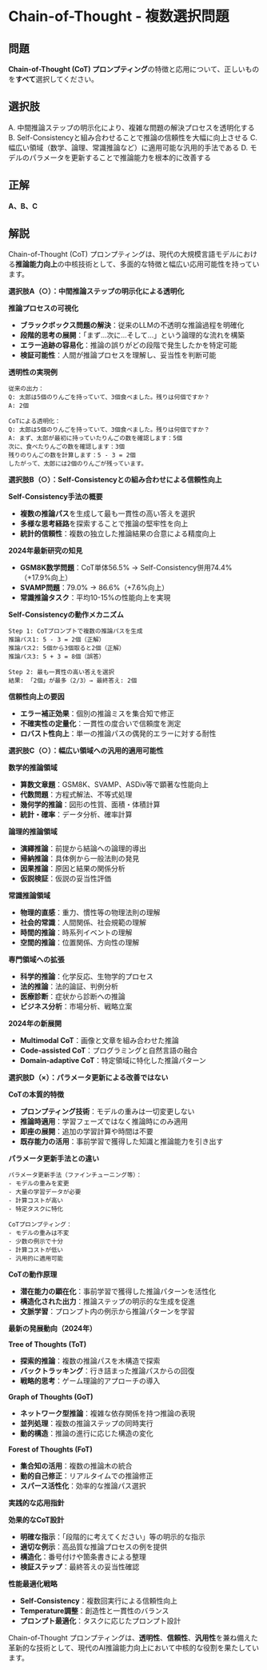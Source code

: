 # Chain-of-Thought - 複数選択問題

## 問題
**Chain-of-Thought (CoT) プロンプティング**の特徴と応用について、正しいものを**すべて**選択してください。

## 選択肢
A. 中間推論ステップの明示化により、複雑な問題の解決プロセスを透明化する
B. Self-Consistencyと組み合わせることで推論の信頼性を大幅に向上させる
C. 幅広い領域（数学、論理、常識推論など）に適用可能な汎用的手法である
D. モデルのパラメータを更新することで推論能力を根本的に改善する

## 正解
**A、B、C**

## 解説
Chain-of-Thought (CoT) プロンプティングは、現代の大規模言語モデルにおける**推論能力向上**の中核技術として、多面的な特徴と幅広い応用可能性を持っています。

**選択肢A（○）：中間推論ステップの明示化による透明化**

**推論プロセスの可視化**
- **ブラックボックス問題の解決**：従来のLLMの不透明な推論過程を明確化
- **段階的思考の展開**：「まず...次に...そして...」という論理的な流れを構築
- **エラー追跡の容易化**：推論の誤りがどの段階で発生したかを特定可能
- **検証可能性**：人間が推論プロセスを理解し、妥当性を判断可能

**透明性の実現例**
```
従来の出力：
Q: 太郎は5個のりんごを持っていて、3個食べました。残りは何個ですか？
A: 2個

CoTによる透明化：
Q: 太郎は5個のりんごを持っていて、3個食べました。残りは何個ですか？
A: まず、太郎が最初に持っていたりんごの数を確認します：5個
次に、食べたりんごの数を確認します：3個
残りのりんごの数を計算します：5 - 3 = 2個
したがって、太郎には2個のりんごが残っています。
```

**選択肢B（○）：Self-Consistencyとの組み合わせによる信頼性向上**

**Self-Consistency手法の概要**
- **複数の推論パス**を生成して最も一貫性の高い答えを選択
- **多様な思考経路**を探索することで推論の堅牢性を向上
- **統計的信頼性**：複数の独立した推論結果の合意による精度向上

**2024年最新研究の知見**
- **GSM8K数学問題**：CoT単体56.5% → Self-Consistency併用74.4%（+17.9%向上）
- **SVAMP問題**：79.0% → 86.6%（+7.6%向上）
- **常識推論タスク**：平均10-15%の性能向上を実現

**Self-Consistencyの動作メカニズム**
```
Step 1: CoTプロンプトで複数の推論パスを生成
推論パス1: 5 - 3 = 2個（正解）
推論パス2: 5個から3個取ると2個（正解）
推論パス3: 5 + 3 = 8個（誤答）

Step 2: 最も一貫性の高い答えを選択
結果: 「2個」が最多（2/3）→ 最終答え: 2個
```

**信頼性向上の要因**
- **エラー補正効果**：個別の推論ミスを集合知で修正
- **不確実性の定量化**：一貫性の度合いで信頼度を測定
- **ロバスト性向上**：単一の推論パスの偶発的エラーに対する耐性

**選択肢C（○）：幅広い領域への汎用的適用可能性**

**数学的推論領域**
- **算数文章題**：GSM8K、SVAMP、ASDiv等で顕著な性能向上
- **代数問題**：方程式解法、不等式処理
- **幾何学的推論**：図形の性質、面積・体積計算
- **統計・確率**：データ分析、確率計算

**論理的推論領域**
- **演繹推論**：前提から結論への論理的導出
- **帰納推論**：具体例から一般法則の発見
- **因果推論**：原因と結果の関係分析
- **仮説検証**：仮説の妥当性評価

**常識推論領域**
- **物理的直感**：重力、慣性等の物理法則の理解
- **社会的常識**：人間関係、社会規範の理解
- **時間的推論**：時系列イベントの理解
- **空間的推論**：位置関係、方向性の理解

**専門領域への拡張**
- **科学的推論**：化学反応、生物学的プロセス
- **法的推論**：法的論証、判例分析
- **医療診断**：症状から診断への推論
- **ビジネス分析**：市場分析、戦略立案

**2024年の新展開**
- **Multimodal CoT**：画像と文章を組み合わせた推論
- **Code-assisted CoT**：プログラミングと自然言語の融合
- **Domain-adaptive CoT**：特定領域に特化した推論パターン

**選択肢D（×）：パラメータ更新による改善ではない**

**CoTの本質的特徴**
- **プロンプティング技術**：モデルの重みは一切変更しない
- **推論時適用**：学習フェーズではなく推論時にのみ適用
- **即座の展開**：追加の学習計算や時間は不要
- **既存能力の活用**：事前学習で獲得した知識と推論能力を引き出す

**パラメータ更新手法との違い**
```
パラメータ更新手法（ファインチューニング等）：
- モデルの重みを変更
- 大量の学習データが必要
- 計算コストが高い
- 特定タスクに特化

CoTプロンプティング：
- モデルの重みは不変
- 少数の例示で十分
- 計算コストが低い
- 汎用的に適用可能
```

**CoTの動作原理**
- **潜在能力の顕在化**：事前学習で獲得した推論パターンを活性化
- **構造化された出力**：推論ステップの明示的な生成を促進
- **文脈学習**：プロンプト内の例示から推論パターンを学習

**最新の発展動向（2024年）**

**Tree of Thoughts (ToT)**
- **探索的推論**：複数の推論パスを木構造で探索
- **バックトラッキング**：行き詰まった推論パスからの回復
- **戦略的思考**：ゲーム理論的アプローチの導入

**Graph of Thoughts (GoT)**
- **ネットワーク型推論**：複雑な依存関係を持つ推論の表現
- **並列処理**：複数の推論ステップの同時実行
- **動的構造**：推論の進行に応じた構造の変化

**Forest of Thoughts (FoT)**
- **集合知の活用**：複数の推論木の統合
- **動的自己修正**：リアルタイムでの推論修正
- **スパース活性化**：効率的な推論パス選択

**実践的な応用指針**

**効果的なCoT設計**
- **明確な指示**：「段階的に考えてください」等の明示的な指示
- **適切な例示**：高品質な推論プロセスの例を提供
- **構造化**：番号付けや箇条書きによる整理
- **検証ステップ**：最終答えの妥当性確認

**性能最適化戦略**
- **Self-Consistency**：複数回実行による信頼性向上
- **Temperature調整**：創造性と一貫性のバランス
- **プロンプト最適化**：タスクに応じたプロンプト設計

Chain-of-Thought プロンプティングは、**透明性**、**信頼性**、**汎用性**を兼ね備えた革新的な技術として、現代のAI推論能力向上において中核的な役割を果たしています。 